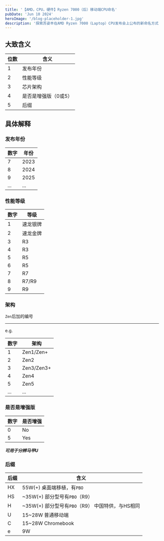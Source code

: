 ```yaml
---
title: '【AMD，CPU，硬件】Ryzen 7000（后）移动端CPU命名'
pubDate: 'Jun 10 2024'
heroImage: '/blog-placeholder-1.jpg'
description: '探索苏姿丰在AMD Ryzen 7000（Laptop）CPU发布会上公布的新命名方式'
---
```


## 大致含义

|位数|含义|
|----|----|
|1|发布年份|
|2|性能等级|
|3|芯片架构|
|4|是否是增强版（0或5）|
|5|后缀|

## 具体解释

### 发布年份

|数字|年份|
|----|----|
|7|2023|
|8|2024|
|9|2025|
|...|...|

### 性能等级

|数字|等级|
|----|----|
|1|速龙银牌|
|2|速龙金牌|
|3|R3|
|4|R3|
|5|R5|
|6|R5|
|7|R7|
|8|R7/R9|
|9|R9|

### 架构

`Zen`后加的编号

---

e.g.

|数字|架构|
|----|----|
|1|Zen1/Zen+|
|2|Zen2|
|3|Zen3/Zen3+|
|4|Zen4|
|5|Zen5|
|...|...|

### 是否是增强版

|数字|是否增强|
|----|--------|
|0|No|
|5|Yes|

***可用于分辨马甲U***

### 后缀

|后缀|含义|
|----|----|
|HX|55W(+) 桌面端移植，有`PBO`|
|HS|~35W(+) 部分型号有`PBO`（R9）|
|H|~35W(+) 部分型号有`PBO`（R9） 中国特供，与HS相同|
|U|15~28W 普通移动端|
|C|15~28W Chromebook|
|e|9W|